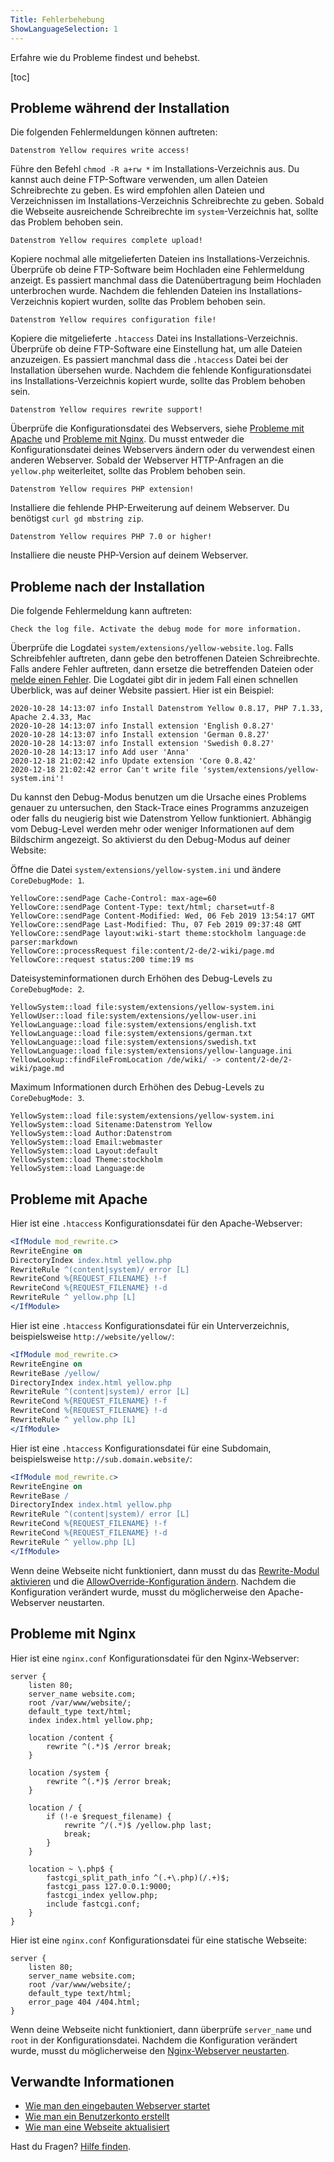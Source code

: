 ```yaml
---
Title: Fehlerbehebung
ShowLanguageSelection: 1
---
```

Erfahre wie du Probleme findest und behebst.

[toc]

## Probleme während der Installation

Die folgenden Fehlermeldungen können auftreten:

```
Datenstrom Yellow requires write access!
```

Führe den Befehl `chmod -R a+rw *` im Installations-Verzeichnis aus. Du kannst auch deine FTP-Software verwenden, um allen Dateien Schreibrechte zu geben. Es wird empfohlen allen Dateien und Verzeichnissen im Installations-Verzeichnis Schreibrechte zu geben. Sobald die Webseite ausreichende Schreibrechte im `system`-Verzeichnis hat, sollte das Problem behoben sein.

```
Datenstrom Yellow requires complete upload!
```

Kopiere nochmal alle mitgelieferten Dateien ins Installations-Verzeichnis. Überprüfe ob deine FTP-Software beim Hochladen eine Fehlermeldung anzeigt. Es passiert manchmal dass die Datenübertragung beim Hochladen unterbrochen wurde. Nachdem die fehlenden Dateien ins Installations-Verzeichnis kopiert wurden, sollte das Problem behoben sein.

```
Datenstrom Yellow requires configuration file!
```

Kopiere die mitgelieferte `.htaccess` Datei ins Installations-Verzeichnis. Überprüfe ob deine FTP-Software eine Einstellung hat, um alle Dateien anzuzeigen. Es passiert manchmal dass die `.htaccess` Datei bei der Installation übersehen wurde. Nachdem die fehlende Konfigurationsdatei ins Installations-Verzeichnis kopiert wurde, sollte das Problem behoben sein.

```
Datenstrom Yellow requires rewrite support!
```

Überprüfe die Konfigurationsdatei des Webservers, siehe [Probleme mit Apache](#probleme-mit-apache) und [Probleme mit Nginx](#probleme-mit-nginx). Du musst entweder die Konfigurationsdatei deines Webservers ändern oder du verwendest einen anderen Webserver. Sobald der Webserver HTTP-Anfragen an die `yellow.php` weiterleitet, sollte das Problem behoben sein.

```
Datenstrom Yellow requires PHP extension!
```

Installiere die fehlende PHP-Erweiterung auf deinem Webserver. Du benötigst `curl gd mbstring zip`.

```
Datenstrom Yellow requires PHP 7.0 or higher!
```

Installiere die neuste PHP-Version auf deinem Webserver.

## Probleme nach der Installation

Die folgende Fehlermeldung kann auftreten: 

```
Check the log file. Activate the debug mode for more information.
```

Überprüfe die Logdatei `system/extensions/yellow-website.log`. Falls Schreibfehler auftreten, dann gebe den betroffenen Dateien Schreibrechte. Falls andere Fehler auftreten, dann ersetze die betreffenden Dateien oder [melde einen Fehler](contributing-guidelines). Die Logdatei gibt dir in jedem Fall einen schnellen Überblick, was auf deiner Website passiert. Hier ist ein Beispiel:

```
2020-10-28 14:13:07 info Install Datenstrom Yellow 0.8.17, PHP 7.1.33, Apache 2.4.33, Mac
2020-10-28 14:13:07 info Install extension 'English 0.8.27'
2020-10-28 14:13:07 info Install extension 'German 0.8.27'
2020-10-28 14:13:07 info Install extension 'Swedish 0.8.27'
2020-10-28 14:13:17 info Add user 'Anna'
2020-12-18 21:02:42 info Update extension 'Core 0.8.42'
2020-12-18 21:02:42 error Can't write file 'system/extensions/yellow-system.ini'!
```

Du kannst den Debug-Modus benutzen um die Ursache eines Problems genauer zu untersuchen, den Stack-Trace eines Programms anzuzeigen oder falls du neugierig bist wie Datenstrom Yellow funktioniert. Abhängig vom Debug-Level werden mehr oder weniger Informationen auf dem Bildschirm angezeigt. So aktivierst du den Debug-Modus auf deiner Website:

Öffne die Datei `system/extensions/yellow-system.ini` und ändere `CoreDebugMode: 1`.

```
YellowCore::sendPage Cache-Control: max-age=60
YellowCore::sendPage Content-Type: text/html; charset=utf-8
YellowCore::sendPage Content-Modified: Wed, 06 Feb 2019 13:54:17 GMT
YellowCore::sendPage Last-Modified: Thu, 07 Feb 2019 09:37:48 GMT
YellowCore::sendPage layout:wiki-start theme:stockholm language:de parser:markdown
YellowCore::processRequest file:content/2-de/2-wiki/page.md
YellowCore::request status:200 time:19 ms
```

Dateisysteminformationen durch Erhöhen des Debug-Levels zu `CoreDebugMode: 2`.

```
YellowSystem::load file:system/extensions/yellow-system.ini
YellowUser::load file:system/extensions/yellow-user.ini
YellowLanguage::load file:system/extensions/english.txt
YellowLanguage::load file:system/extensions/german.txt
YellowLanguage::load file:system/extensions/swedish.txt
YellowLanguage::load file:system/extensions/yellow-language.ini
YellowLookup::findFileFromLocation /de/wiki/ -> content/2-de/2-wiki/page.md
```

Maximum Informationen durch Erhöhen des Debug-Levels zu `CoreDebugMode: 3`.

```
YellowSystem::load file:system/extensions/yellow-system.ini
YellowSystem::load Sitename:Datenstrom Yellow
YellowSystem::load Author:Datenstrom
YellowSystem::load Email:webmaster
YellowSystem::load Layout:default
YellowSystem::load Theme:stockholm
YellowSystem::load Language:de
```

## Probleme mit Apache

Hier ist eine `.htaccess` Konfigurationsdatei für den Apache-Webserver:

```apache
<IfModule mod_rewrite.c>
RewriteEngine on
DirectoryIndex index.html yellow.php
RewriteRule ^(content|system)/ error [L]
RewriteCond %{REQUEST_FILENAME} !-f
RewriteCond %{REQUEST_FILENAME} !-d
RewriteRule ^ yellow.php [L]
</IfModule>
```

Hier ist eine `.htaccess` Konfigurationsdatei für ein Unterverzeichnis, beispielsweise `http://website/yellow/`:

```apache
<IfModule mod_rewrite.c>
RewriteEngine on
RewriteBase /yellow/
DirectoryIndex index.html yellow.php
RewriteRule ^(content|system)/ error [L]
RewriteCond %{REQUEST_FILENAME} !-f
RewriteCond %{REQUEST_FILENAME} !-d
RewriteRule ^ yellow.php [L]
</IfModule>
```

Hier ist eine `.htaccess` Konfigurationsdatei für eine Subdomain, beispielsweise `http://sub.domain.website/`:

```apache
<IfModule mod_rewrite.c>
RewriteEngine on
RewriteBase /
DirectoryIndex index.html yellow.php
RewriteRule ^(content|system)/ error [L]
RewriteCond %{REQUEST_FILENAME} !-f
RewriteCond %{REQUEST_FILENAME} !-d
RewriteRule ^ yellow.php [L]
</IfModule>
```

Wenn deine Webseite nicht funktioniert, dann musst du das [Rewrite-Modul aktivieren](https://stackoverflow.com/questions/869092/how-to-enable-mod-rewrite-for-apache-2-2) und die [AllowOverride-Konfiguration ändern](https://stackoverflow.com/questions/18740419/how-to-set-allowoverride-all). Nachdem die Konfiguration verändert wurde, musst du möglicherweise den Apache-Webserver neustarten.

## Probleme mit Nginx

Hier ist eine `nginx.conf` Konfigurationsdatei für den Nginx-Webserver:

```nginx
server {
    listen 80;
    server_name website.com;
    root /var/www/website/;
    default_type text/html;
    index index.html yellow.php;

    location /content {
        rewrite ^(.*)$ /error break;
    }

    location /system {
        rewrite ^(.*)$ /error break;
    }

    location / {
        if (!-e $request_filename) {
            rewrite ^/(.*)$ /yellow.php last;
            break;
        }
    }

    location ~ \.php$ {
        fastcgi_split_path_info ^(.+\.php)(/.+)$;
        fastcgi_pass 127.0.0.1:9000;
        fastcgi_index yellow.php;
        include fastcgi.conf;
    }
}
```

Hier ist eine `nginx.conf` Konfigurationsdatei für eine statische Webseite:

```nginx
server {
    listen 80;
    server_name website.com;
    root /var/www/website/;
    default_type text/html;
    error_page 404 /404.html;
}
```

Wenn deine Webseite nicht funktioniert, dann überprüfe `server_name` und `root` in der Konfigurationsdatei. Nachdem die Konfiguration verändert wurde, musst du möglicherweise den [Nginx-Webserver neustarten](https://stackoverflow.com/questions/21292533/reload-nginx-configuration).

## Verwandte Informationen

* [Wie man den eingebauten Webserver startet](https://github.com/datenstrom/yellow-extensions/tree/master/source/serve/README-de.md)
* [Wie man ein Benutzerkonto erstellt](https://github.com/datenstrom/yellow-extensions/tree/master/source/edit/README-de.md)
* [Wie man eine Webseite aktualisiert](https://github.com/datenstrom/yellow-extensions/tree/master/source/update/README-de.md)

Hast du Fragen? [Hilfe finden](.).
